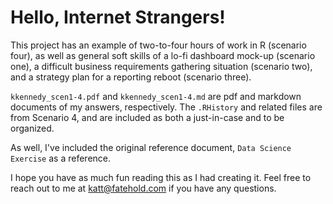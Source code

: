 # Hello, Internet Strangers!

This project has an example of two-to-four hours of work in R (scenario four), as well as general soft skills of a lo-fi dashboard mock-up (scenario one), a difficult business requirements gathering situation (scenario two), and a strategy plan for a reporting reboot (scenario three).

`kkennedy_scen1-4.pdf` and `kkennedy_scen1-4.md` are pdf and markdown documents of my answers, respectively.  The `.RHistory` and related files are from Scenario 4, and are included as both a just-in-case and to be organized.

As well, I've included the original reference document, `Data Science Exercise` as a reference.

I hope you have as much fun reading this as I had creating it.  Feel free to reach out to me at katt@fatehold.com if you have any questions.
